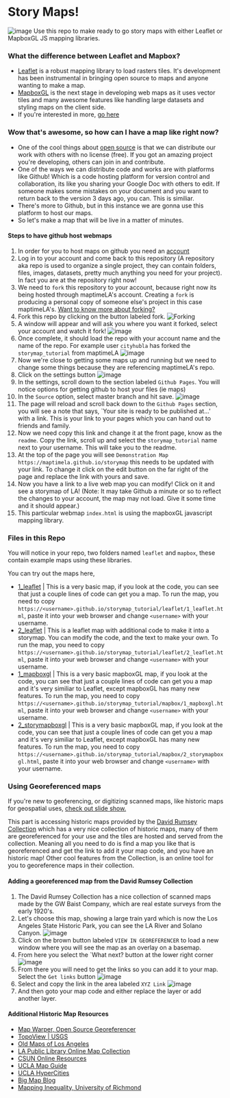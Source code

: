# Story Maps!
![image](https://cloud.githubusercontent.com/assets/6407796/26274400/2210fd38-3cfe-11e7-941e-aa3172367c69.png)
Use this repo to make ready to go story maps with either Leaflet or MapboxGL JS mapping libraries.

### What the difference between Leaflet and Mapbox?
* [Leaflet](http://leafletjs.com/) is a robust mapping library to load rasters tiles. It's development has been instrumental in bringing open source to maps and anyone wanting to make a map.
* [MapboxGL](https://www.mapbox.com/mapbox-gl-js/api/) is the next stage in developing web maps as it uses vector tiles and many awesome features like handling large datasets and styling maps on the client side.
* If you're interested in more, [go here](https://www.mapbox.com/help/mapbox-gl-js-fundamentals/)

### Wow that's awesome, so how can I have a map like right now?
* One of the cool things about [open source](https://opensource.org/) is that we can distribute our work with others with no license (free). If you got an amazing project you're developing, others can join in and contribute.
* One of the ways we can distribute code and works are with platforms like Github! Which is a code hosting platform for version control and collaboration, its like you sharing your Google Doc with others to edit. If someone makes some mistakes on your document and you want to return back to the version 3 days ago, you can. This is similiar. 
* There's more to Github, but in this instance we are gonna use this platform to host our maps.
* So let's make a map that will be live in a matter of minutes.

#### Steps to have github host webmaps
1. In order for you to host maps on github you need an [account](https://github.com/)
2. Log in to your account and come back to this repository (A repository aka repo is used to organize a single project, they can contain folders, files, images, datasets, pretty much anything you need for your project). In fact you are at the repository right now!
3. We need to  `fork` this repository to your account, because right now its being hosted through maptimeLA's account. Creating a `fork` is producing a personal copy of someone else's project in this case maptimeLA's. [Want to know more about forking?](https://guides.github.com/activities/forking/)
4. Fork this repo by clicking on the button labeled fork.
![Forking](https://github-images.s3.amazonaws.com/help/bootcamp/Bootcamp-Fork.png)
5. A window will appear and will ask you where you want it forked, select your account and watch it fork!
![image](https://cloud.githubusercontent.com/assets/6407796/26274288/b8970926-3cfb-11e7-8f6d-8910a70784b2.png)
6. Once complete, it should load the repo with your account name and the name of the repo. For example user `cityhubla` has forked the `storymap_tutorial` from maptimeLA
![image](https://cloud.githubusercontent.com/assets/6407796/26274301/f40cd49a-3cfb-11e7-8de3-8669213d521e.png)
7. Now we're close to getting some maps up and running but we need to change some things because they are referencing maptimeLA's repo.
8. Click on the settings button
![image](https://cloud.githubusercontent.com/assets/6407796/26274324/480da09c-3cfc-11e7-99db-828747c202a3.png)
9. In the settings, scroll down to the section labeled `Github Pages`. You will notice options for getting github to host your files (ie maps)
10. In the `Source` option, select master branch and hit save.
![image](https://cloud.githubusercontent.com/assets/6407796/26274336/800bc0d2-3cfc-11e7-9db4-d4858a2283c2.png)
11. The page will reload and scroll back down to the `Github Pages` section, you will see a note that says, `Your site is ready to be published at...' with a link. This is your link to your pages which you can hand out to friends and family.
12. Now we need copy this link and change it at the front page, know as the `readme`. Copy the link, scroll up and select the `storymap_tutorial` name next to your username. This will take you to the readme.
13. At the top of the page you will see `Demonstration Map https://maptimela.github.io/storymap` this needs to be updated with your link. To change it click on the edit button on the far right of the page and replace the link with yours and save.
14. Now you have a link to a live web map you can modify! Click on it and see a storymap of LA! (Note: It may take Github a minute or so to reflect the changes to your account, the map may not load. Give it some time and it should appear.)
15. This particular webmap `index.html` is using the mapboxGL javascript mapping library.

### Files in this Repo
You will notice in your repo, two folders named `leaflet` and `mapbox`, these contain example maps using these libraries.

You can try out the maps here,
* [1_leaflet](leaflet/1_leaflet.html) | This is a very basic map, if you look at the code, you can see that just a couple lines of code can get you a map. To run the map, you need to copy `https://<username>.github.io/storymap_tutorial/leaflet/1_leaflet.html`, paste it into your web browser and change `<username>` with your username.
* [2_leaflet](leaflet/2_leaflet.html) | This is a leaflet map with additional code to make it into a storymap. You can modify the code, and the text to make your own. To run the map, you need to copy `https://<username>.github.io/storymap_tutorial/leaflet/2_leaflet.html`, paste it into your web browser and change `<username>` with your username.
* [1_mapboxgl](mapbox/1_mapboxgl.html) | This is a very basic mapboxGL map, if you look at the code, you can see that just a couple lines of code can get you a map and it's very similiar to Leaflet, except mapboxGL has many new features. To run the map, you need to copy `https://<username>.github.io/storymap_tutorial/mapbox/1_mapboxgl.html`, paste it into your web browser and change `<username>` with your username.
* [2_storymapboxgl](mapbox/2_storymapboxgl.html) | This is a very basic mapboxGL map, if you look at the code, you can see that just a couple lines of code can get you a map and it's very similiar to Leaflet, except mapboxGL has many new features. To run the map, you need to copy `https://<username>.github.io/storymap_tutorial/mapbox/2_storymapboxgl.html`, paste it into your web browser and change `<username>` with your username.

### Using Georeferenced maps
If you're new to geoferencing, or digitizing scanned maps, like historic maps for geospatial uses, [check out slide show.](http://slides.com/omarureta/maptimela_10#/)

This part is accessing historic maps provided by the [David Rumsey Collection](http://www.davidrumsey.com/luna/servlet/view/search/who/G.%2BW.%2BBaist?q=los+angeles&sort=Pub_List_No_InitialSort%2CPub_Date%2CPub_List_No%2CSeries_No) which has a very nice collection of historic maps, many of them are georeferenced for your use and the tiles are hosted and served from the collection. Meaning all you need to do is find a map you like that is georeferenced and get the link to add it your map code, and you have an historic map! Other cool features from the Collection, is an online tool for you to georeference maps in their collection.

#### Adding a georeferenced map from the David Rumsey Collection
1. The David Rumsey Collection has a nice collection of scanned maps made by the GW Baist Company, which are real estate surveys from the early 1920's.
2. Let's choose this map, showing a large train yard which is now the Los Angeles State Historic Park, you can see the LA River and Solano Canyon.
![image](https://cloud.githubusercontent.com/assets/6407796/26274840/5827e08a-3d08-11e7-9485-a7c714bce54b.png)
3. Click on the brown button labeled `VIEW IN GEOREFERENCER` to load a new window where you will see the map as an overlay on a basemap.
4. From here you select the `What next? button at the lower right corner
![image](https://cloud.githubusercontent.com/assets/6407796/26274868/183dce66-3d09-11e7-8dc2-32fda0f191c3.png)
5. From there you will need to get the links so you can add it to your map. Select the `Get links` button
![image](https://cloud.githubusercontent.com/assets/6407796/26274886/6139e2bc-3d09-11e7-89e3-b404eef0d64c.png)
6. Select and copy the link in the area labeled `XYZ Link`
![image](https://cloud.githubusercontent.com/assets/6407796/26274889/80873d86-3d09-11e7-9026-b59be4c4f356.png)
7. And then goto your map code and either replace the layer or add another layer.

#### Additional Historic Map Resources
* [Map Warper, Open Source Georeferencer](http://mapwarper.net/)
* [TopoView | USGS](https://ngmdb.usgs.gov/maps/TopoView/)
* [Old Maps of Los Angeles](http://www.oldmapsonline.org/en/Los_Angeles,_California)
* [LA Public Library Online Map Collection](https://www.lapl.org/collections-resources/visual-collections/map-collection)
* [CSUN Online Resources](http://www.csun.edu/geography-map-library/online-resources)
* [UCLA Map Guide](http://guides.library.ucla.edu/c.php?g=180224&p=1186739)
* [UCLA HyperCities](http://www.hypercities.com/maplibrary/maplibrary.html)
* [Big Map Blog](http://www.bigmapblog.com/)
* [Mapping Inequality, University of Richmond](https://dsl.richmond.edu/panorama/redlining/#loc=10/34.0418/-118.3859&opacity=0.8&city=los-angeles-ca)


